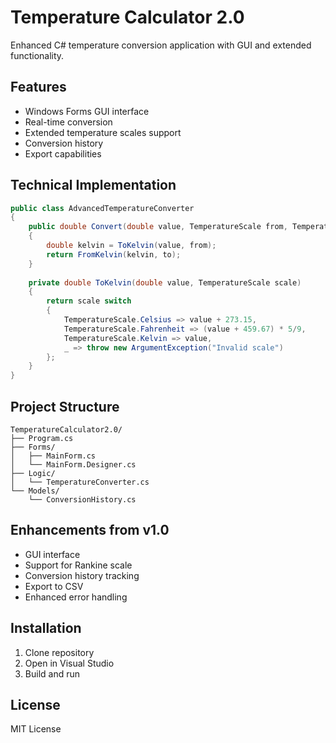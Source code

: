 # Temperature Calculator 2.0

Enhanced C# temperature conversion application with GUI and extended functionality.

## Features
- Windows Forms GUI interface
- Real-time conversion
- Extended temperature scales support
- Conversion history
- Export capabilities

## Technical Implementation
```csharp
public class AdvancedTemperatureConverter
{
    public double Convert(double value, TemperatureScale from, TemperatureScale to)
    {
        double kelvin = ToKelvin(value, from);
        return FromKelvin(kelvin, to);
    }
    
    private double ToKelvin(double value, TemperatureScale scale)
    {
        return scale switch
        {
            TemperatureScale.Celsius => value + 273.15,
            TemperatureScale.Fahrenheit => (value + 459.67) * 5/9,
            TemperatureScale.Kelvin => value,
            _ => throw new ArgumentException("Invalid scale")
        };
    }
}
```

## Project Structure
```
TemperatureCalculator2.0/
├── Program.cs
├── Forms/
│   ├── MainForm.cs
│   └── MainForm.Designer.cs
├── Logic/
│   └── TemperatureConverter.cs
└── Models/
    └── ConversionHistory.cs
```

## Enhancements from v1.0
- GUI interface
- Support for Rankine scale
- Conversion history tracking
- Export to CSV
- Enhanced error handling

## Installation
1. Clone repository
2. Open in Visual Studio
3. Build and run

## License
MIT License
